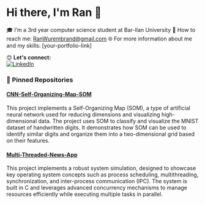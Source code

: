 # Hi there, I'm Ran 👋

🎓 I’m a 3rd year computer science student at Bar-Ilan University
📧 How to reach me: RanWurembrand@gmail.com 
🌐 For more information about me and my skills: [your-portfolio-link]  

😊 **Let's connect:**  
[![LinkedIn](https://img.shields.io/badge/LinkedIn-Connect-blue?style=flat-square&logo=linkedin)](**www.linkedin.com/in/ran-wurmbrand-a4a039209**)  

### 📌 Pinned Repositories
#### [CNN-Self-Organizing-Map-SOM](https://github.com/RanWurm/CNN-Self-Organizing-Map-SOM)
This project implements a Self-Organizing Map (SOM), a type of artificial neural network used for reducing dimensions and visualizing high-dimensional data. The project uses SOM to classify and visualize the MNIST dataset of handwritten digits. It demonstrates how SOM can be used to identify similar digits and organize them into a two-dimensional grid based on their features.

#### [Multi-Threaded-News-App](https://github.com/RanWurm/Multi-Threaded-News-App)
This project implements a robust system simulation, designed to showcase key operating system concepts such as process scheduling, multithreading, synchronization, and inter-process communication (IPC). The system is built in C and leverages advanced concurrency mechanisms to manage resources efficiently while executing multiple tasks in parallel.

